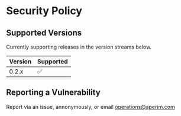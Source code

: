 # Security Policy

## Supported Versions

Currently supporting releases in the version streams below.

| Version | Supported          |
| ------- | ------------------ |
| 0.2.x   | :white_check_mark: |

## Reporting a Vulnerability

Report via an issue, annonymously, or email operations@aperim.com
